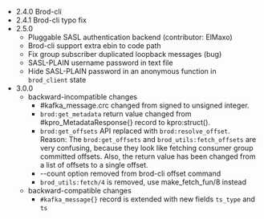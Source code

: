 * 2.4.0 Brod-cli
* 2.4.1 Brod-cli typo fix
* 2.5.0
  - Pluggable SASL authentication backend (contributor: ElMaxo)
  - Brod-cli support extra ebin to code path
  - Fix group subscriber duplicated loopback messages (bug)
  - SASL-PLAIN username password in text file
  - Hide SASL-PLAIN password in an anonymous function in `brod_client` state
* 3.0.0
  * backward-incompatible changes
    - #kafka_message.crc changed from signed to unsigned integer.
    - `brod:get_metadata` return value changed from #kpro_MetadataResponse{} record to kpro:struct().
    - `brod:get_offsets` API replaced with `brod:resolve_offset`.
       Reason: The `brod:get_offsets` and `brod_utils:fetch_offsets` are very confusing,
               because they look like fetching consumer group committed offsets.
               Also, the return value has been changed from a list of offsets to a single offset.
    - --count option removed from brod-cli offset command
    - `brod_utils:fetch/4` is removed, use make_fetch_fun/8 instead
  * backward-compatible changes
    - `#kafka_message{}` record is extended with new fields `ts_type` and `ts`

